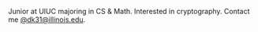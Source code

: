 Junior at UIUC majoring in CS & Math. Interested in cryptography. Contact me [@dk31@illinois.edu](mailto:dk31@illinois.edu).

